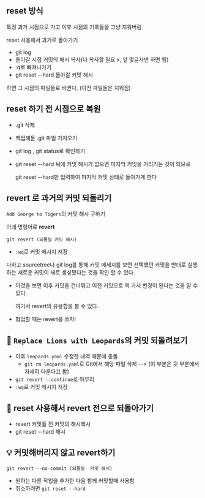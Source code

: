 ## reset 방식

특정 과거 시점으로 가고 이후 시점의 기록들을 그냥 지워버림



reset 사용해서 과거로 돌아가기

- git log
- 돌아갈 시점 커밋의 해시 복사(다 복사할 필요 x, 앞 몇글자만 하면 됨)
-  :q로 빠져나가기
- git reset --hard 돌아갈 커밋 해시

하면 그 시점의 파일들로 바뀐다. (이전 파일들은 지워짐)



## reset 하기 전 시점으로 복원

- .git 삭제

- 백업해둔 .git 파일 가져오기

- git log , git status로 확인하기

- git reset --hard 뒤에 커밋 해시가 없으면 마지막 커밋을 가리키는 것이 되므로 

  git reset --hard만 입력하여 마지막 커밋 상태로 돌아가게 한다



##  **revert** 로 과거의 커밋 되돌리기

`Add George to Tigers`의 커밋 해시 구하기

아래 명령어로 **revert**

```
git revert (되돌릴 커밋 해시)
```

- `:wq`로 커밋 메시지 저장

다하고 sourcetree나 git log를 통해 커밋 메세지를 보면 선택했던 커밋을 반대로 실행하는 새로운 커밋이 새로 생성됐다는 것을 확인 할 수 있다.

- 이것을 보면 이후 커밋을 건너뛰고 이전 커밋으로 쏙 가서 변경이 된다는 것을 알 수 있다.

  여기서 revert의 유용함을 볼 수 있다.

* 협업할 때는 revert를 쓰자!

## 🎯 `Replace Lions with Leopards`의 커밋 되돌려보기

- 이후 `leopards.yaml` 수정한 내역 때문에 충돌
  - `git rm leopards.yaml`로 Git에서 해당 파일 삭제 --> (이 부분은 뒷 부분에서 자세히 다룬다고 함)
- `git revert --continue`로 마무리
- `:wq`로 커밋 메시지 저장



## 🎯 **reset** 사용해서 revert 전으로 되돌아가기

* revert 커밋들 전 커밋의 해시복사
* git reset --hard 해시



## 💡 **커밋해버리지 않고** revert하기

```
git revert --no-commit (되돌릴  커밋 해시)
```

- 원하는 다른 작업을 추가한 다음 함께 커밋할때 사용함
- 취소하려면 `git reset --hard`

